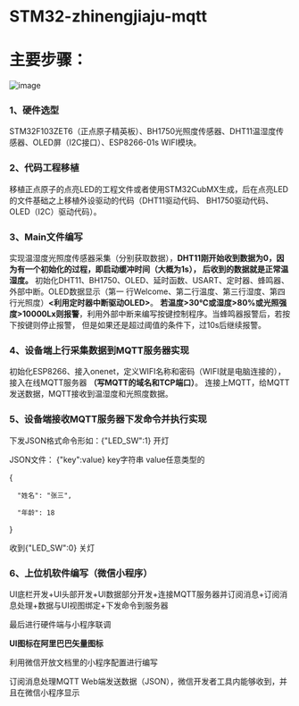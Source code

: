# STM32-zhinengjiaju-mqtt
# 主要步骤：

![image](https://github.com/ljc108/STM32-zhinengjiaju-mqtt/blob/master/zhinengjiaju%20.png)
###  1、硬件选型
STM32F103ZET6（正点原子精英板）、BH1750光照度传感器、DHT11温湿度传感器、OLED屏（I2C接口）、ESP8266-01s WIFI模块。
  
###  2、代码工程移植
移植正点原子的点亮LED的工程文件或者使用STM32CubMX生成，后在点亮LED的文件基础之上移植外设驱动的代码（DHT11驱动代码、
  BH1750驱动代码、OLED（I2C）驱动代码）。

###  3、Main文件编写
  实现温湿度光照度传感器采集（分别获取数据），**DHT11刚开始收到数据为0，因为有一个初始化的过程，即启动缓冲时间（大概为1s），
  后收到的数据就是正常温湿度。** 初始化DHT11、BH1750、OLED、延时函数、USART、定时器、蜂鸣器、外部中断。OLED数据显示（第一
  行Welcome、第二行温度、第三行湿度、第四行光照度）**<利用定时器中断驱动OLED>**。
  **若温度>30℃或湿度>80%或光照强度>10000Lx则报警**，利用外部中断来编写按键控制程序。当蜂鸣器报警后，若按下按键则停止报警，
  但是如果还是超过阈值的条件下，过10s后继续报警。

###  4、设备端上行采集数据到MQTT服务器实现
  初始化ESP8266、接入onenet，定义WIFI名称和密码（WIFI就是电脑连接的），接入在线MQTT服务器 **（写MQTT的域名和TCP端口）**。
  连接上MQTT，给MQTT发送数据，MQTT接收到温湿度和光照度数据。

###  5、设备端接收MQTT服务器下发命令并执行实现
  下发JSON格式命令形如：{"LED_SW":1}  开灯

  JSON文件：  {"key":value}  key字符串  value任意类型的

  {
  
      "姓名": "张三",
      
      "年龄": 18
      
  }

  收到{"LED_SW":0}  关灯
  
###  6、上位机软件编写（微信小程序）
  UI底栏开发+UI头部开发+UI数据部分开发+连接MQTT服务器并订阅消息+订阅消息处理+数据与UI视图绑定+下发命令到服务器

  最后进行硬件端与小程序联调

  **UI图标在阿里巴巴矢量图标**

  利用微信开放文档里的小程序配置进行编写

  订阅消息处理MQTT Web端发送数据（JSON），微信开发者工具内能够收到，并且在微信小程序显示
